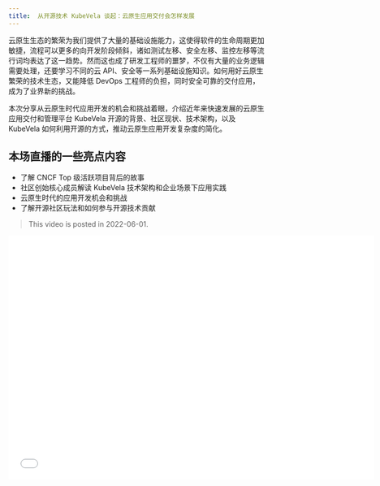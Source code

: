 ```yaml
---
title:  从开源技术 KubeVela 谈起：云原生应用交付会怎样发展
---
```


云原生生态的繁荣为我们提供了大量的基础设施能力，这使得软件的生命周期更加敏捷，流程可以更多的向开发阶段倾斜，诸如测试左移、安全左移、监控左移等流行词均表达了这一趋势。然而这也成了研发工程师的噩梦，不仅有大量的业务逻辑需要处理，还要学习不同的云 API、安全等一系列基础设施知识。如何用好云原生繁荣的技术生态，又能降低 DevOps 工程师的负担，同时安全可靠的交付应用，成为了业界新的挑战。

本次分享从云原生时代应用开发的机会和挑战着眼，介绍近年来快速发展的云原生应用交付和管理平台 KubeVela 开源的背景、社区现状、技术架构，以及 KubeVela 如何利用开源的方式，推动云原生应用开发复杂度的简化。

## 本场直播的一些亮点内容

* 了解 CNCF Top 级活跃项目背后的故事
* 社区创始核心成员解读 KubeVela 技术架构和企业场景下应用实践
* 云原生时代的应用开发机会和挑战
* 了解开源社区玩法和如何参与开源技术贡献

> This video is posted in 2022-06-01.

<iframe height="480" width="720"  src="//player.bilibili.com/player.html?aid=299698557&bvid=BV1UF411G7r4&cid=736196914&page=1" scrolling="no" frameborder="no" framespacing="0" allowfullscreen="true"> </iframe>
